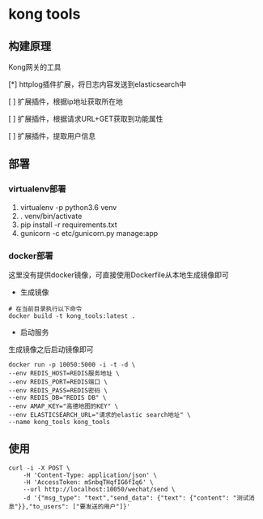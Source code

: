 # kong tools

## 构建原理
Kong网关的工具

[*] httplog插件扩展，将日志内容发送到elasticsearch中

[ ] 扩展插件，根据ip地址获取所在地

[ ] 扩展插件，根据请求URL+GET获取到功能属性

[ ] 扩展插件，提取用户信息

## 部署
### virtualenv部署

1. virtualenv -p python3.6 venv
2. . venv/bin/activate
3. pip install -r requirements.txt
4. gunicorn -c etc/gunicorn.py manage:app

### docker部署
这里没有提供docker镜像，可直接使用Dockerfile从本地生成镜像即可
- 生成镜像
```shell
# 在当前目录执行以下命令
docker build -t kong_tools:latest .
```
- 启动服务

生成镜像之后启动镜像即可
```shell
docker run -p 10050:5000 -i -t -d \
--env REDIS_HOST=REDIS服务地址 \
--env REDIS_PORT=REDIS端口 \
--env REDIS_PASS=REDIS密码 \
--env REDIS_DB="REDIS DB" \
--env AMAP_KEY="高德地图的KEY" \
--env ELASTICSEARCH_URL="请求的elastic search地址" \
--name kong_tools kong_tools
```

## 使用
```shell
curl -i -X POST \
    -H 'Content-Type: application/json' \
    -H 'AccessToken: mSnbqTHqfIG6fIq6' \
    --url http://localhost:10050/wechat/send \
    -d '{"msg_type": "text","send_data": {"text": {"content": "测试消息"}},"to_users": ["要发送的用户"]}'
```

